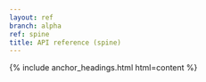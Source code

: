 ```yaml
---
layout: ref
branch: alpha
ref: spine
title: API reference (spine)
---
```

{% include anchor_headings.html html=content %}